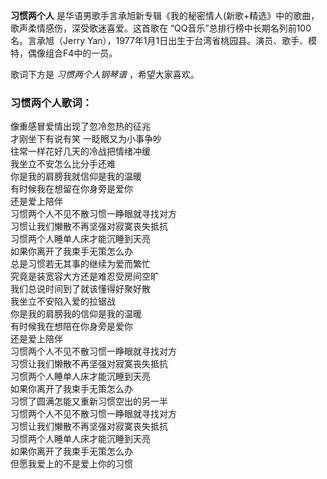 

**习惯两个人** 是华语男歌手言承旭新专辑《我的秘密情人(新歌+精选》中的歌曲，歌声柔情感伤，深受歌迷喜爱。这首歌在
“QQ音乐”总排行榜中长期名列前100名。言承旭（Jerry Yan），1977年1月1日出生于台湾省桃园县。演员、歌手、模特，偶像组合F4中的一员。

  
歌词下方是 _习惯两个人钢琴谱_ ，希望大家喜欢。

### 习惯两个人歌词：

像重感冒爱情出现了忽冷忽热的征兆  
才刚坐下有说有笑 一眨眼又为小事争吵  
往常一样花好几天的冷战把情绪冲缓  
我坐立不安怎么比分手还难  
你是我的肩膀我就信仰是我的温暖  
有时候我在想留在你身旁是爱你  
还是爱上陪伴  
习惯两个人不见不散习惯一睁眼就寻找对方  
习惯让我们懒散不再坚强对寂寞丧失抵抗  
习惯两个人睡单人床才能沉睡到天亮  
如果你离开了我束手无策怎么办  
总是习惯若无其事的继续为爱而繁忙  
究竟是装宽容大方还是难忍受房间空旷  
我们总说时间到了就该懂得好聚好散  
我坐立不安陷入爱的拉锯战  
你是我的肩膀我的信仰是我的温暖  
有时候我在想陪在你身旁是爱你  
还是爱上陪伴  
习惯两个人不见不散习惯一睁眼就寻找对方  
习惯让我们懒散不再坚强对寂寞丧失抵抗  
习惯两个人睡单人床才能沉睡到天亮  
如果你离开了我束手无策怎么办  
习惯了圆满怎能又重新习惯空出的另一半  
习惯两个人不见不散习惯一睁眼就寻找对方  
习惯让我们懒散不再坚强对寂寞丧失抵抗  
习惯两个人睡单人床才能沉睡到天亮  
如果你离开了我束手无策怎么办  
但愿我爱上的不是爱上你的习惯

